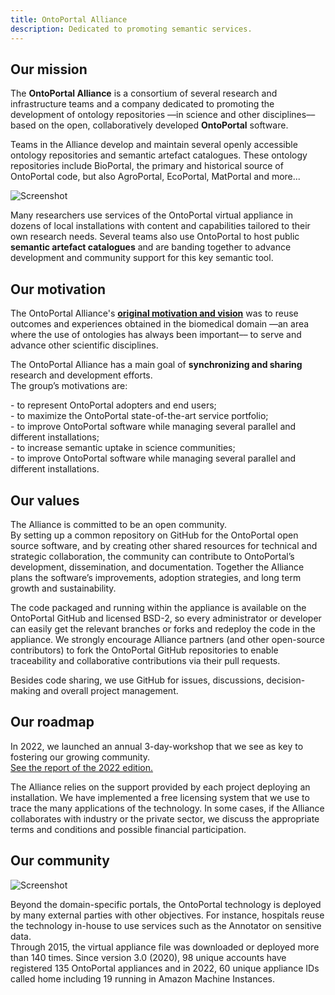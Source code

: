 ```yaml
---
title: OntoPortal Alliance
description: Dedicated to promoting semantic services.
---
```

<!---
<div style="text-align: center; margin: 5px"> 
	<img src="{{ site.baseurl }}/images/alliance_logo.png" style="height: 150px; width: 150px">
</div>

<p class="subtext editable">  </p>
<a href="" target="_blank"> ... </a> 
-->


## Our <strong>mission</strong>
<p class="subtext editable">The <strong>OntoPortal Alliance</strong> is a consortium of several research and infrastructure teams and a company dedicated to promoting the development of ontology repositories ––in science and other disciplines–– based on the open, collaboratively developed <strong>OntoPortal</strong> software.</p>

<p class="subtext editable">Teams in the Alliance develop and maintain several openly accessible ontology repositories and semantic artefact catalogues. These ontology repositories include BioPortal, the primary and historical source of OntoPortal code, but also AgroPortal, EcoPortal, MatPortal and more...</p>

<div>
	<img src="{{ site.baseurl }}/images/OntoPortalInstances_v3.png" alt="Screenshot" />
</div>

<p class="subtext editable"> Many researchers use services of the OntoPortal virtual appliance in dozens of local installations with content and capabilities tailored to their own research needs. Several teams also use OntoPortal to host public <strong>semantic artefact catalogues</strong> and are banding together to advance development and community support for this key semantic tool. </p>

## Our <strong>motivation</strong>

<p class="subtext editable"> The OntoPortal Alliance's <strong><a href="https://hal.science/lirmm-02360625" target="_blank">original motivation and vision</a></strong> was to reuse outcomes and experiences obtained in the biomedical domain ––an area where the use of ontologies has always been important–– to serve and advance other scientific disciplines.</p>

<p class="subtext editable"> The OntoPortal Alliance has a main goal of <strong>synchronizing and sharing</strong> research and development efforts. <br> The group’s motivations are:</p>

<p class="subtext editable"> 
	- to represent OntoPortal adopters and end users; <br> 
	- to maximize the OntoPortal state-of-the-art service portfolio; <br>
	- to improve OntoPortal software while managing several parallel and different installations; <br>
	- to increase semantic uptake in science communities; <br>
	- to improve OntoPortal software while managing several parallel and different installations.<br>
</p>

## Our <strong>values</strong>

<p class="subtext editable"> The Alliance is committed to be an open community. <br>
 By setting up a common repository on GitHub for the OntoPortal open source software, and by creating other shared resources for technical and strategic collaboration, the community can contribute to OntoPortal’s development, dissemination, and documentation. Together the Alliance plans the software’s improvements, adoption strategies, and long term growth and sustainability. </p>

<p class="subtext editable"> The code packaged and running within the appliance is available on the OntoPortal GitHub and licensed BSD-2, so every administrator or developer can easily get the relevant branches or forks and redeploy the code in the appliance. We strongly encourage Alliance partners (and other open-source contributors) to fork the OntoPortal GitHub repositories to enable traceability and collaborative contributions via their pull requests. </p>

<p class="subtext editable"> Besides code sharing, we use GitHub for issues, discussions, decision-making and overall project management. </p>

## Our <strong>roadmap</strong>

<p class="subtext editable"> In 2022, we launched an annual 3-day-workshop that we see as key to fostering our growing community.<br> <a href="https://hal.science/hal-04087929" target="_blank"> See the report of the 2022 edition. </a> </p>

<p class="subtext editable"> The Alliance relies on the support provided by each project deploying an installation. We have implemented a free licensing system that we use to trace the many applications of the technology. In some cases, if the Alliance collaborates with industry or the private sector, we discuss the appropriate terms and conditions and possible financial participation. </p>

## Our <strong>community</strong>
<div>
	<img src="{{ site.baseurl }}/images/workshop2022-group-photo.png" alt="Screenshot" />
</div>

<p class="subtext editable"> Beyond the domain-specific portals, the OntoPortal technology is deployed by many external parties with other objectives. For instance, hospitals reuse the technology in-house to use services such as the Annotator on sensitive data. <br>
Through 2015, the virtual appliance file was downloaded or deployed more than 140 times. Since version 3.0 (2020), 98 unique accounts have registered 135 OntoPortal appliances and in 2022, 60 unique appliance IDs called home including 19 running in Amazon Machine Instances.
 </p>

 




